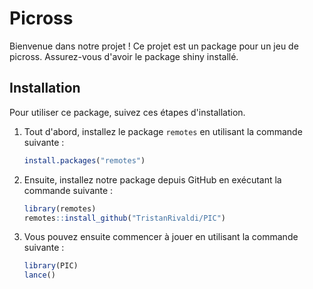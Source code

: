 # Picross  

Bienvenue dans notre projet ! Ce projet est un package pour un jeu de picross. Assurez-vous d'avoir le package shiny installé.

## Installation

Pour utiliser ce package, suivez ces étapes d'installation.

1. Tout d'abord, installez le package `remotes` en utilisant la commande suivante :

    ```R
    install.packages("remotes")
    ```

2. Ensuite, installez notre package depuis GitHub en exécutant la commande suivante :

    ```R
    library(remotes)
    remotes::install_github("TristanRivaldi/PIC")
    ```
    
3. Vous pouvez ensuite commencer à jouer en utilisant la commande suivante :

    ```R
    library(PIC)
    lance()
    ```
